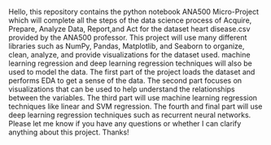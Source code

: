 Hello, this repository contains the python notebook ANA500 Micro-Project which will complete all the steps of the data science process of Acquire, Prepare, Analyze Data, Report,and Act for the dataset heart disease.csv provided by the ANA500 professor. This project will use many different libraries such as NumPy, Pandas, Matplotlib, and Seaborn to organize, clean, analyze, and provide visualizations for the dataset used. machine learning regression and deep learning regression techniques will also be used to model the data. The first part of the project loads the dataset and performs EDA to get a sense of the data. The second part focuses on visualizations that can be used to help understand the relationships between the variables. The third part will use machine learning regression techniques like linear and SVM regression. The fourth and final part will use deep learning regression techniques such as recurrent neural networks. Please let me know if you have any questions or whether I can clarify anything about this project. Thanks!
